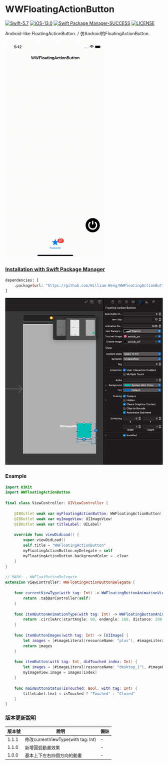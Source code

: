 # WWFloatingActionButton

[![Swift-5.7](https://img.shields.io/badge/Swift-5.7-orange.svg?style=flat)](https://developer.apple.com/swift/) [![iOS-13.0](https://img.shields.io/badge/iOS-13.0-pink.svg?style=flat)](https://developer.apple.com/swift/) [![Swift Package Manager-SUCCESS](https://img.shields.io/badge/Swift_Package_Manager-SUCCESS-blue.svg?style=flat)](https://developer.apple.com/swift/) [![LICENSE](https://img.shields.io/badge/LICENSE-MIT-yellow.svg?style=flat)](https://developer.apple.com/swift/)

Android-like FloatingActionButton. / 仿Android的FloatingActionButton.

![](./Example.gif)

### [Installation with Swift Package Manager](https://medium.com/彼得潘的-swift-ios-app-開發問題解答集/使用-spm-安裝第三方套件-xcode-11-新功能-2c4ffcf85b4b)
```bash
dependencies: [
    .package(url: "https://github.com/William-Weng/WWFloatingActionButton.git", .upToNextMajor(from: "1.1.1"))
]
```

![](./IBDesignable.png)

### Example
```swift
import UIKit
import WWFloatingActionButton

final class ViewController: UIViewController {

    @IBOutlet weak var myFloatingActionButton: WWFloatingActionButton!
    @IBOutlet weak var myImageView: UIImageView!
    @IBOutlet weak var titleLabel: UILabel!
    
    override func viewDidLoad() {
        super.viewDidLoad()
        self.title = "WWFloatingActionButton"
        myFloatingActionButton.myDelegate = self
        myFloatingActionButton.backgroundColor = .clear
    }
}

// MARK: - WWFloatButtonDelegate
extension ViewController: WWFloatingActionButtonDelegate {
    
    func currentViewType(with tag: Int) -> WWFloatingButtonAnimationViewType {
        return .tabBarController(self)
    }
    
    func itemButtonAnimationType(with tag: Int) -> WWFloatingButtonAnimationType {
        return .circleArc(startAngle: 90, endAngle: 180, distance: 200, count: 5)
    }

    func itemButtonImages(with tag: Int) -> [UIImage] {
        let images = [#imageLiteral(resourceName: "plus"), #imageLiteral(resourceName: "power"), #imageLiteral(resourceName: "refresh"), #imageLiteral(resourceName: "play"), #imageLiteral(resourceName: "chart")]
        return images
    }
    
    func itemButton(with tag: Int, didTouched index: Int) {
        let images = [#imageLiteral(resourceName: "desktop_1"), #imageLiteral(resourceName: "desktop_2"), #imageLiteral(resourceName: "desktop_5"), #imageLiteral(resourceName: "desktop_3"), #imageLiteral(resourceName: "desktop_4")]
        myImageView.image = images[index]
    }
    
    func mainButtonStatus(isTouched: Bool, with tag: Int) {
        titleLabel.text = isTouched ? "Touched" : "Closed"
    }
}
```

### 版本更新說明
|版本號|說明|備註|
|-|-|-|
|1.1.1|修改currentViewType(with tag: Int)|-|
|1.1.0|新增圓弧動畫效果|-|
|1.0.0|基本上下左右四個方向的動畫|-|
